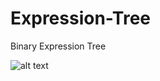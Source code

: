# Expression-Tree
Binary Expression Tree


![alt text](https://github.com/Soniram-sikad/Expression-Tree/blob/master/ET-GUI.png)
